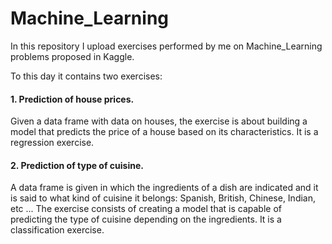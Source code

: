 # Machine_Learning

In this repository I upload exercises performed by me on Machine_Learning problems proposed in Kaggle.

To this day it contains two exercises:

#### 1. Prediction of house prices.
Given a data frame with data on houses, the exercise is about building a model that predicts the price of a house based on its characteristics.
It is a regression exercise.

#### 2. Prediction of type of cuisine. 
A data frame is given in which the ingredients of a dish are indicated and it is said to what kind of cuisine it belongs: Spanish, British, Chinese, Indian, etc ... 
The exercise consists of creating a model that is capable of predicting the type of cuisine depending on the ingredients. It is a classification exercise.

